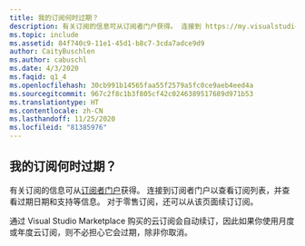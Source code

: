 ```yaml
---
title: 我的订阅何时过期？
description: 有关订阅的信息可从订阅者门户获得。 连接到 https://my.visualstudio.com/subscriptions 以…
ms.topic: include
ms.assetid: 84f740c9-11e1-45d1-b8c7-3cda7adce9d9
author: CaityBuschlen
ms.author: cabuschl
ms.date: 4/3/2020
ms.faqid: q1_4
ms.openlocfilehash: 30cb991b14565faa55f2579a5fc0ce9aeb4eed4a
ms.sourcegitcommit: 967c2f8c1b3f805cf42c0246389517689d971b53
ms.translationtype: HT
ms.contentlocale: zh-CN
ms.lasthandoff: 11/25/2020
ms.locfileid: "81385976"
---
```

## <a name="when-does-my-subscription-expire"></a>我的订阅何时过期？

有关订阅的信息可从[订阅者门户](https://my.visualstudio.com/subscriptions)获得。 连接到订阅者门户以查看订阅列表，并查看过期日期和支持等信息。 对于零售订阅，还可以从该页面续订订阅。

通过 Visual Studio Marketplace 购买的云订阅会自动续订，因此如果你使用月度或年度云订阅，则不必担心它会过期，除非你取消。
